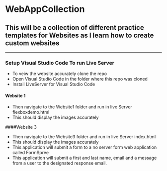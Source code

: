 # WebAppCollection
## This will be a collection of different practice templates for Websites as I learn how to create custom websites
____

### Setup Visual Studio Code To run Live Server
- To veiw the website accurately clone the repo 
- Open Visual Studio Code in the folder where this repo was cloned
- Install LiveServer for Visual Studio Code

#### Website 1
- Then navigate to the Website1 folder and run in live Server flexboxdemo.html
- This should display the images accurately

####Website 3
- Then navigate to the Website3 folder and run in live Server index.html
- This should display the images accurately
- This application will submit a form to a no server form web application called FormSpree 
- This application will submit a first and last name, email and a message from a user to the designated response email.